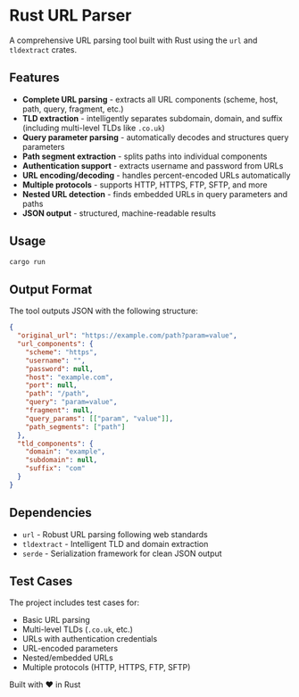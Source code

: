 # Rust URL Parser

A comprehensive URL parsing tool built with Rust using the `url` and `tldextract` crates.

## Features

- **Complete URL parsing** - extracts all URL components (scheme, host, path, query, fragment, etc.)
- **TLD extraction** - intelligently separates subdomain, domain, and suffix (including multi-level TLDs like `.co.uk`)
- **Query parameter parsing** - automatically decodes and structures query parameters
- **Path segment extraction** - splits paths into individual components
- **Authentication support** - extracts username and password from URLs
- **URL encoding/decoding** - handles percent-encoded URLs automatically
- **Multiple protocols** - supports HTTP, HTTPS, FTP, SFTP, and more
- **Nested URL detection** - finds embedded URLs in query parameters and paths
- **JSON output** - structured, machine-readable results

## Usage

```bash
cargo run
```

## Output Format

The tool outputs JSON with the following structure:

```json
{
  "original_url": "https://example.com/path?param=value",
  "url_components": {
    "scheme": "https",
    "username": "",
    "password": null,
    "host": "example.com",
    "port": null,
    "path": "/path",
    "query": "param=value",
    "fragment": null,
    "query_params": [["param", "value"]],
    "path_segments": ["path"]
  },
  "tld_components": {
    "domain": "example",
    "subdomain": null,
    "suffix": "com"
  }
}
```

## Dependencies

- `url` - Robust URL parsing following web standards
- `tldextract` - Intelligent TLD and domain extraction
- `serde` - Serialization framework for clean JSON output

## Test Cases

The project includes test cases for:
- Basic URL parsing
- Multi-level TLDs (`.co.uk`, etc.)
- URLs with authentication credentials
- URL-encoded parameters
- Nested/embedded URLs
- Multiple protocols (HTTP, HTTPS, FTP, SFTP)

Built with ❤️ in Rust 